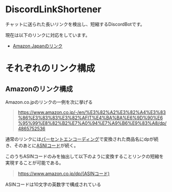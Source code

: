 # DiscordLinkShortener

チャットに送られた長いリンクを検出し、短縮するDiscordBotです。

現在は以下のリンクに対応をしています。

- [Amazon Japanのリンク](#Amazonのリンク構成)


# それぞれのリンク構成
## Amazonのリンク構成
Amazon.co.jpのリンクの一例を次に挙げる
> https://www.amazon.co.jp/-/en/%E3%82%A2%E3%82%A4%E3%83%86%E3%83%83%E3%82%AFIT%E4%BA%BA%E6%9D%90%E6%95%99%E8%82%B2%E7%A0%94%E7%A9%B6%E9%83%A8/dp/4865752536

通常のリンクには[パーセントエンコーディング](https://ja.wikipedia.org/wiki/%E3%83%91%E3%83%BC%E3%82%BB%E3%83%B3%E3%83%88%E3%82%A8%E3%83%B3%E3%82%B3%E3%83%BC%E3%83%87%E3%82%A3%E3%83%B3%E3%82%B0)で変換された商品名にdpが続き、そのあとに[ASNIコード](https://en.wikipedia.org/wiki/Amazon_Standard_Identification_Number)が続く。

このうちASINコードのみを抽出して以下のように変換することリンクの短縮を実現することが可能である。

> https://www.amazon.co.jp/dp/(ASINコード)

ASINコードは10文字の英数字で構成されている
